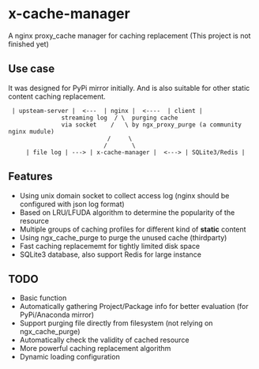 # x-cache-manager
A nginx proxy_cache manager for caching replacement
(This project is not finished yet)

## Use case
It was designed for PyPi mirror initially.
And is also suitable for other static content caching replacement.

```                           
 | upsteam-server |  <---  | nginx |  <----  | client |         
               streaming log  / \  purging cache                
               via socket    /   \ by ngx_proxy_purge (a community nginx mudule)                                   
                            /     \                             
                           /       \                            
     | file log | ---> | x-cache-manager |  <---> | SQLite3/Redis |
```               

## Features
- Using unix domain socket to collect access log (nginx should be configured with json log format)
- Based on LRU/LFUDA algorithm to determine the popularity of the resource
- Multiple groups of caching profiles for different kind of **static** content
- Using ngx_cache_purge to purge the unused cache (thirdparty)
- Fast caching replacememt for tightly limited disk space
- SQLite3 database, also support Redis for large instance

## TODO
- Basic function
- Automatically gathering Project/Package info for better evaluation (for PyPi/Anaconda mirror)
- Support purging file directly from filesystem (not relying on ngx_cache_purge)
- Automatically check the validity of cached resource
- More powerful caching replacement algorithm
- Dynamic loading configuration
